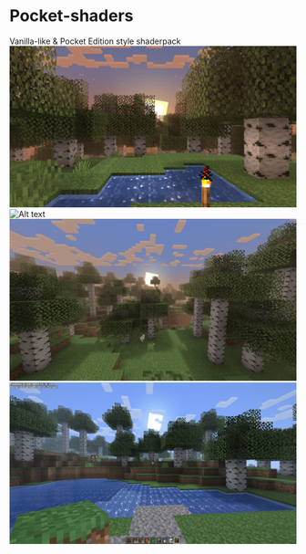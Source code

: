 # Pocket-shaders
 Vanilla-like & Pocket Edition style shaderpack
![Alt text](/screens/1.png?raw=true "Optional Title")
![Alt text](/screens/2.png?raw=true "Optional Title")
![Alt text](/screens/3.png?raw=true "Optional Title")
![Alt text](/screens/5.png?raw=true "Optional Title")
